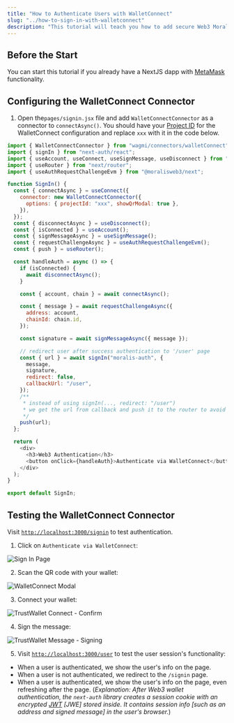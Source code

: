 ```yaml
---
title: "How to Authenticate Users with WalletConnect"
slug: "../how-to-sign-in-with-walletconnect"
description: "This tutorial will teach you how to add secure Web3 Moralis authentication to your NextJS application by walking you through the process of creating a full-stack Web3 authentication solution using the popular NextJS framework."
---
```



## Before the Start

You can start this tutorial if you already have a NextJS dapp with [MetaMask](/authentication-api/evm/how-to-sign-in-with-metamask) functionality.

## Configuring the WalletConnect Connector

1. Open the`pages/signin.jsx` file and add `WalletConnectConnector` as a connector to `connectAsync()`. You should have your [Project ID](https://cloud.walletconnect.com/sign-in) for the WalletConnect configuration and replace `xxx` with it in the code below.

```javascript
import { WalletConnectConnector } from "wagmi/connectors/walletConnect";
import { signIn } from "next-auth/react";
import { useAccount, useConnect, useSignMessage, useDisconnect } from "wagmi";
import { useRouter } from "next/router";
import { useAuthRequestChallengeEvm } from "@moralisweb3/next";

function SignIn() {
  const { connectAsync } = useConnect({
    connector: new WalletConnectConnector({
      options: { projectId: "xxx", showQrModal: true },
    }),
  });
  const { disconnectAsync } = useDisconnect();
  const { isConnected } = useAccount();
  const { signMessageAsync } = useSignMessage();
  const { requestChallengeAsync } = useAuthRequestChallengeEvm();
  const { push } = useRouter();

  const handleAuth = async () => {
    if (isConnected) {
      await disconnectAsync();
    }

    const { account, chain } = await connectAsync();

    const { message } = await requestChallengeAsync({
      address: account,
      chainId: chain.id,
    });

    const signature = await signMessageAsync({ message });

    // redirect user after success authentication to '/user' page
    const { url } = await signIn("moralis-auth", {
      message,
      signature,
      redirect: false,
      callbackUrl: "/user",
    });
    /**
     * instead of using signIn(..., redirect: "/user")
     * we get the url from callback and push it to the router to avoid page refreshing
     */
    push(url);
  };

  return (
    <div>
      <h3>Web3 Authentication</h3>
      <button onClick={handleAuth}>Authenticate via WalletConnect</button>
    </div>
  );
}

export default SignIn;
```

## Testing the WalletConnect Connector

Visit [`http://localhost:3000/signin`](http://localhost:3000/signin`) to test authentication.

1. Click on `Authenticate via WalletConnect`:

![Sign In Page](/img/content/1a876b9-notconnected.webp)

2. Scan the QR code with your wallet:

![WalletConnect Modal](/img/content/2541b11-wc.webp)

3. Connect your wallet:

![TrustWallet Connect - Confirm](/img/content/0037a38-photo_2022-08-15_18-18-43.webp)

4. Sign the message:

![TrustWallet Message - Signing](/img/content/0242a69-photo_2022-08-15_18-18-44.webp)

5. Visit [`http://localhost:3000/user`](http://localhost:3000/user) to test the user session's functionality:

- When a user is authenticated, we show the user's info on the page.
- When a user is not authenticated, we redirect to the `/signin` page.
- When a user is authenticated, we show the user's info on the page, even refreshing after the page. (_Explanation: After Web3 wallet authentication, the `next-auth` library creates a session cookie with an encrypted [JWT](https://jwt.io/introduction) [JWE] stored inside. It contains session info [such as an address and signed message] in the user's browser._)
